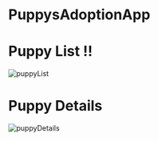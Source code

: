 # PuppysAdoptionApp

# Puppy List !!
![puppyList](https://user-images.githubusercontent.com/61373662/109394386-c389de80-794c-11eb-9775-6dc44bdb3417.jpeg)


# Puppy Details
![puppyDetails](https://user-images.githubusercontent.com/61373662/109394434-fcc24e80-794c-11eb-9768-a505c06b882c.jpeg)
